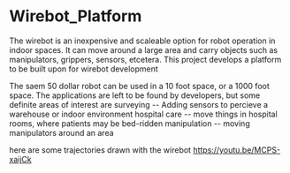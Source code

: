 # Wirebot_Platform
The wirebot is an inexpensive and scaleable option for robot operation in indoor spaces. It can move around a large area and carry objects such as manipulators, grippers, sensors, etcetera. This project develops a platform to be built upon for wirebot development

The saem 50 dollar robot can be used in a 10 foot space, or a 1000 foot space. The applications are left to be found by developers, but some definite areas of interest are 
surveying -- Adding sensors to percieve a warehouse or indoor environment 
hospital care -- move things in hospital rooms, where patients may be bed-ridden
manipulation -- moving manipulators around an area


here are some trajectories drawn with the wirebot
  https://youtu.be/MCPS-xaijCk
